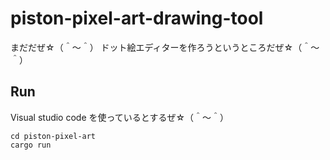 # piston-pixel-art-drawing-tool
まだだぜ☆（＾～＾） ドット絵エディターを作ろうというところだぜ☆（＾～＾）

## Run

Visual studio code を使っているとするぜ☆（＾～＾）

```
cd piston-pixel-art
cargo run
```